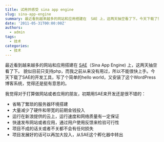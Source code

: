 ```yaml
---
title: 试用并感受 sina app engine
slug: sina-app-engine
summary: 最近看到越来越多的网站和应用搭建在  SAE 上，这两天抽空看了下。今天下载了SAE的开发工具，写了个简单的hello world，又安装了这个WordPress博客系统，觉得还是挺有意思的。
date: '2011-05-31T00:00:00Z'
authors:
  - admin
tags:
  - 技术
categories:
  - 技术
---
```


最近看到越来越多的网站和应用搭建在 [SAE](http://sae.sina.com.cn/)（Sina App Engine) 上，这两天抽空看了下。
貌似目前只支持php，而我之前从来没有用过，所以不能很快上手。今天下载了SAE的开发工具，写了个简单的hello world，又安装了这个WordPress博客系统，觉得还是挺有意思的。

我觉得对于打算做网站或者应用的朋友，初期用SAE来开发还是很不错的：

<ul>
	<li>省略了繁琐的服务器环境搭建</li>
	<li>大量减少了硬件和带宽的前期金钱投入</li>
	<li>运行在新浪提供的云上，运行速度和网络质量有一定保证</li>
	<li>快速发布网站或者应用，通过用户使用反馈来检验可行性</li>
	<li>项目不成的话关或者不关都不会有任何损失</li>
	<li>项目发展好的话可以再加大投入，从SAE这个孵化器中转出</li>
</ul>
